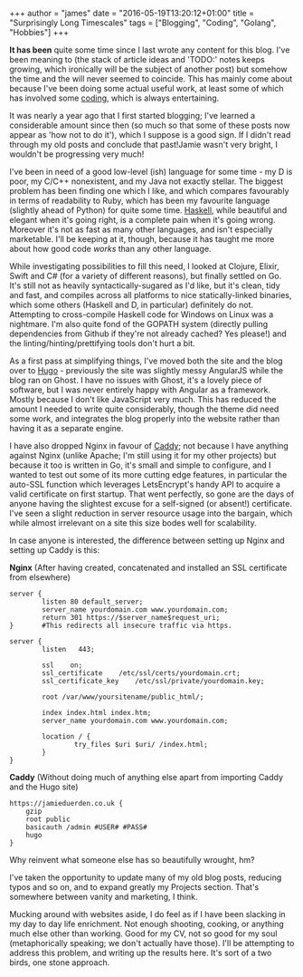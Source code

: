 +++
author = "james"
date = "2016-05-19T13:20:12+01:00"
title = "Surprisingly Long Timescales"
tags = ["Blogging", "Coding", "Golang", "Hobbies"]
+++

**It has been** quite some time since I last wrote any content for this blog. I've been meaning to (the stack of article ideas and 'TODO:' notes keeps growing, which ironically will be the subject of another post) but somehow the time and the will never seemed to coincide. This has mainly come about because I've been doing some actual useful work, at least some of which has involved some [coding](/project/), which is always entertaining.

It was nearly a year ago that I first started blogging; I've learned a considerable amount since then (so much so that some of these posts now appear as 'how not to do it'), which I suppose is a good sign. If I didn't read through my old posts and conclude that past!Jamie wasn't very bright, I wouldn't be progressing very much!

I've been in need of a good low-level (ish) language for some time - my D is poor, my C/C++ nonexistent, and my Java not exactly stellar. The biggest problem has been finding one which I like, and which compares favourably in terms of readability to Ruby, which has been my favourite language (slightly ahead of Python) for quite some time. [Haskell](/post/learning-me-a-haskell), while beautiful and elegant when it's going right, is a complete pain when it's going wrong. Moreover it's not as fast as many other languages, and isn't especially marketable. I'll be keeping at it, though, because it has taught me more about how good code *works* than any other language.

While investigating possibilities to fill this need, I looked at Clojure, Elixir, Swift and C# (for a variety of different reasons), but finally settled on Go. It's still not as heavily syntactically-sugared as I'd like, but it's clean, tidy and fast, and compiles across all platforms to nice statically-linked binaries, which some others (Haskell and D, in particular) definitely do not. Attempting to cross-compile Haskell code for Windows on Linux was a nightmare. I'm also quite fond of the GOPATH system (directly pulling dependencies from Github if they're not already cached? Yes please!) and the linting/hinting/prettifying tools don't hurt a bit.

As a first pass at simplifying things, I've moved both the site and the blog over to [Hugo](http://gohugo.io/) - previously the site was slightly messy AngularJS while the blog ran on Ghost. I have no issues with Ghost, it's a lovely piece of software, but I was never entirely happy with Angular as a framework. Mostly because I don't like JavaScript very much. This has reduced the amount I needed to write quite considerably, though the theme did need some work, and integrates the blog properly into the website rather than having it as a separate engine.

I have also dropped Nginx in favour of [Caddy](https://caddyserver.com/); not because I have anything against Nginx (unlike Apache; I'm still using it for my other projects) but because it too is written in Go, it's small and simple to configure, and I wanted to test out some of its more cutting edge features, in particular the auto-SSL function which leverages LetsEncrypt's handy API to acquire a valid certificate on first startup. That went perfectly, so gone are the days of anyone having the slightest excuse for a self-signed (or absent!) certificate. I've seen a slight reduction in server resource usage into the bargain, which while almost irrelevant on a site this size bodes well for scalability.

In case anyone is interested, the difference between setting up Nginx and setting up Caddy is this:

**Nginx** (After having created, concatenated and installed an SSL certificate from elsewhere)

``` nginx
server {
        listen 80 default_server;
        server_name yourdomain.com www.yourdomain.com;
        return 301 https://$server_name$request_uri;
}       #This redirects all insecure traffic via https.

server {
        listen   443;

        ssl    on;
        ssl_certificate    /etc/ssl/certs/yourdomain.crt;
        ssl_certificate_key    /etc/ssl/private/yourdomain.key;

        root /var/www/yoursitename/public_html/;

        index index.html index.htm;
        server_name yourdomain.com www.yourdomain.com;

        location / {
                try_files $uri $uri/ /index.html;
        }
}
```

**Caddy** (Without doing much of anything else apart from importing Caddy and the Hugo site)
```
https://jamieduerden.co.uk {
    gzip
    root public
    basicauth /admin #USER# #PASS#
    hugo
}
```

Why reinvent what someone else has so beautifully wrought, hm?

I've taken the opportunity to update many of my old blog posts, reducing typos and so on, and to expand greatly my Projects section. That's somewhere between vanity and marketing, I think.

Mucking around with websites aside, I do feel as if I have been slacking in my day to day life enrichment. Not enough shooting, cooking, or anything much else other than working. Good for my CV, not so good for my soul (metaphorically speaking; we don't actually have those). I'll be attempting to address this problem, and writing up the results here. It's sort of a two birds, one stone approach.
